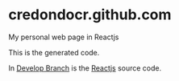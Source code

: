 # credondocr.github.com
My personal web page in Reactjs

This is the generated code.

In [Develop Branch](https://github.com/credondocr/credondocr.github.com/tree/develop) is the [Reactjs](https://facebook.github.io/react) source code.
